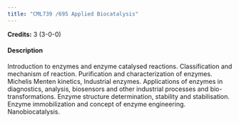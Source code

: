 ```yaml
---
title: "CML739 /695 Applied Biocatalysis"
---
```

**Credits:** 3 (3-0-0)

#### Description
Introduction to enzymes and enzyme catalysed reactions. Classification and mechanism of reaction. Purification and characterization of enzymes. Michelis Menten kinetics, Industrial enzymes. Applications of enzymes in diagnostics, analysis, biosensors and other industrial processes and bio-transformations. Enzyme structure determination, stability and stabilisation. Enzyme immobilization and concept of enzyme engineering. Nanobiocatalysis.